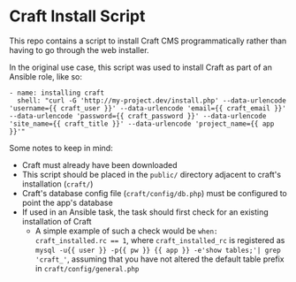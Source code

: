 # Craft Install Script

This repo contains a script to install Craft CMS programmatically 
rather than having to go through the web installer. 

In the original use case, this script was used to install Craft 
as part of an Ansible role, like so:

```
- name: installing craft
  shell: "curl -G 'http://my-project.dev/install.php' --data-urlencode 'username={{ craft_user }}' --data-urlencode 'email={{ craft_email }}' --data-urlencode 'password={{ craft_password }}' --data-urlencode 'site_name={{ craft_title }}' --data-urlencode 'project_name={{ app }}'"
```

Some notes to keep in mind:

* Craft must already have been downloaded
 * This script should be placed in the `public/` directory adjacent to craft's installation (`craft/`)
* Craft's database config file (`craft/config/db.php`) must be configured to point the app's database
* If used in an Ansible task, the task should first check for an existing installation of Craft
  * A simple example of such a check would be `when: craft_installed.rc == 1`, where 
    `craft_installed_rc` is registered as `mysql -u{{ user }} -p{{ pw }} {{ app }} -e'show tables;'| grep 'craft_'`,
    assuming that you have not altered the default table prefix in `craft/config/general.php`

